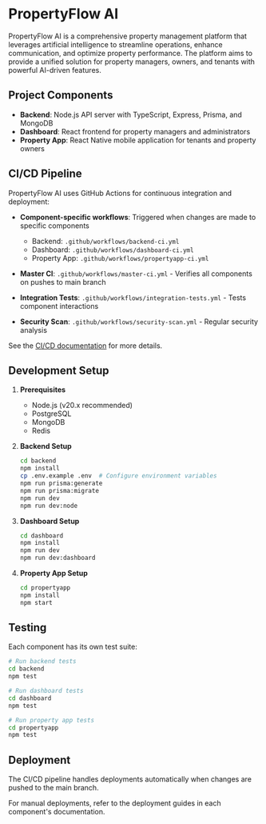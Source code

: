 # PropertyFlow AI

PropertyFlow AI is a comprehensive property management platform that leverages artificial intelligence to streamline operations, enhance communication, and optimize property performance. The platform aims to provide a unified solution for property managers, owners, and tenants with powerful AI-driven features.

## Project Components

- **Backend**: Node.js API server with TypeScript, Express, Prisma, and MongoDB
- **Dashboard**: React frontend for property managers and administrators
- **Property App**: React Native mobile application for tenants and property owners

## CI/CD Pipeline

PropertyFlow AI uses GitHub Actions for continuous integration and deployment:

- **Component-specific workflows**: Triggered when changes are made to specific components
  - Backend: `.github/workflows/backend-ci.yml`
  - Dashboard: `.github/workflows/dashboard-ci.yml`
  - Property App: `.github/workflows/propertyapp-ci.yml`

- **Master CI**: `.github/workflows/master-ci.yml` - Verifies all components on pushes to main branch

- **Integration Tests**: `.github/workflows/integration-tests.yml` - Tests component interactions

- **Security Scan**: `.github/workflows/security-scan.yml` - Regular security analysis

See the [CI/CD documentation](.github/workflows/README.md) for more details.

## Development Setup

1. **Prerequisites**
   - Node.js (v20.x recommended)
   - PostgreSQL
   - MongoDB
   - Redis

2. **Backend Setup**
   ```bash
   cd backend
   npm install
   cp .env.example .env  # Configure environment variables
   npm run prisma:generate
   npm run prisma:migrate
   npm run dev
   npm run dev:node
   ```

3. **Dashboard Setup**
   ```bash
   cd dashboard
   npm install
   npm run dev
   npm run dev:dashboard
   ```

4. **Property App Setup**
   ```bash
   cd propertyapp
   npm install
   npm start
   ```

## Testing

Each component has its own test suite:

```bash
# Run backend tests
cd backend
npm test

# Run dashboard tests
cd dashboard
npm test

# Run property app tests
cd propertyapp
npm test
```

## Deployment

The CI/CD pipeline handles deployments automatically when changes are pushed to the main branch.

For manual deployments, refer to the deployment guides in each component's documentation.
